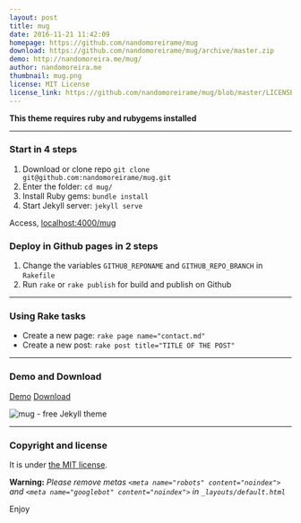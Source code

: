 ```yaml
---
layout: post
title: mug
date: 2016-11-21 11:42:09
homepage: https://github.com/nandomoreirame/mug
download: https://github.com/nandomoreirame/mug/archive/master.zip
demo: http://nandomoreira.me/mug/
author: nandomoreira.me
thumbnail: mug.png
license: MIT License
license_link: https://github.com/nandomoreirame/mug/blob/master/LICENSE
---
```


**This theme requires ruby and rubygems installed**

---

### Start in 4 steps

1. Download or clone repo `git clone git@github.com:nandomoreirame/mug.git`
2. Enter the folder: `cd mug/`
3. Install Ruby gems: `bundle install`
4. Start Jekyll server: `jekyll serve`

Access, [localhost:4000/mug](http://localhost:4000/mug)

### Deploy in Github pages in 2 steps

1. Change the variables `GITHUB_REPONAME` and `GITHUB_REPO_BRANCH` in `Rakefile`
2. Run `rake` or `rake publish` for build and publish on Github

---

### Using Rake tasks

* Create a new page: `rake page name="contact.md"`
* Create a new post: `rake post title="TITLE OF THE POST"`

---

### Demo and Download

[Demo](http://nandomoreira.me/mug/)
[Download](https://github.com/nandomoreirame/mug/archive/master.zip)

![mug - free Jekyll theme](http://raw.githubusercontent.com/nandomoreirame/mug/master/screenshot.png)

---

### Copyright and license

It is under [the MIT license](/LICENSE).

**Warning:** _Please remove metas `<meta name="robots" content="noindex">` and `<meta name="googlebot" content="noindex">` in `_layouts/default.html`_

Enjoy
